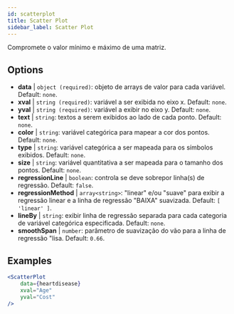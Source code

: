 ```yaml
---
id: scatterplot
title: Scatter Plot
sidebar_label: Scatter Plot
---
```


Compromete o valor mínimo e máximo de uma matriz.

## Options

* __data__ | `object (required)`: objeto de arrays de valor para cada variável. Default: `none`.
* __xval__ | `string (required)`: variável a ser exibida no eixo x. Default: `none`.
* __yval__ | `string (required)`: variável a exibir no eixo y. Default: `none`.
* __text__ | `string`: textos a serem exibidos ao lado de cada ponto. Default: `none`.
* __color__ | `string`: variável categórica para mapear a cor dos pontos. Default: `none`.
* __type__ | `string`: variável categórica a ser mapeada para os símbolos exibidos. Default: `none`.
* __size__ | `string`: variável quantitativa a ser mapeada para o tamanho dos pontos. Default: `none`.
* __regressionLine__ | `boolean`: controla se deve sobrepor linha(s) de regressão. Default: `false`.
* __regressionMethod__ | `array<string>`: "linear" e/ou "suave" para exibir a regressão linear e a linha de regressão "BAIXA" suavizada. Default: `[
  'linear'
]`.
* __lineBy__ | `string`: exibir linha de regressão separada para cada categoria de variável categórica especificada. Default: `none`.
* __smoothSpan__ | `number`: parâmetro de suavização do vão para a linha de regressão "lisa. Default: `0.66`.


## Examples

```jsx live
<ScatterPlot 
    data={heartdisease} 
    xval="Age"
    yval="Cost"
/>
```

